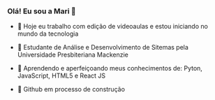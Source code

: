 ### Olá! Eu sou a Mari 👋


- 🔭 Hoje eu trabalho com edição de videoaulas e estou iniciando no mundo da tecnologia

- 🌱 Estudante de Análise e Desenvolvimento de Sitemas pela Universidade Presbiteriana Mackenzie

- 📗 Aprendendo e aperfeiçoando meus conhecimentos de: Pyton, JavaScript, HTML5 e React JS

- 🔨 Github em processo de construção
